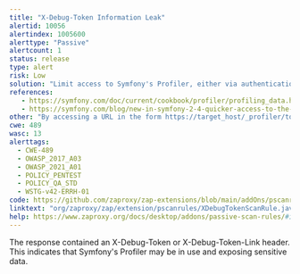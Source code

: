 ```yaml
---
title: "X-Debug-Token Information Leak"
alertid: 10056
alertindex: 1005600
alerttype: "Passive"
alertcount: 1
status: release
type: alert
risk: Low
solution: "Limit access to Symfony's Profiler, either via authentication/authorization or limiting inclusion of the header to specific clients (by IP, etc.)."
references:
   - https://symfony.com/doc/current/cookbook/profiler/profiling_data.html
   - https://symfony.com/blog/new-in-symfony-2-4-quicker-access-to-the-profiler-when-working-on-an-api
other: "By accessing a URL in the form https://target_host/_profiler/token_value (i.e.: https://example.com/_profiler_/123ab4), you may gain access to the profiler and further leaked information."
cwe: 489
wasc: 13
alerttags: 
  - CWE-489
  - OWASP_2017_A03
  - OWASP_2021_A01
  - POLICY_PENTEST
  - POLICY_QA_STD
  - WSTG-v42-ERRH-01
code: https://github.com/zaproxy/zap-extensions/blob/main/addOns/pscanrules/src/main/java/org/zaproxy/zap/extension/pscanrules/XDebugTokenScanRule.java
linktext: "org/zaproxy/zap/extension/pscanrules/XDebugTokenScanRule.java"
help: https://www.zaproxy.org/docs/desktop/addons/passive-scan-rules/#id-10056
---
```

The response contained an X-Debug-Token or X-Debug-Token-Link header. This indicates that Symfony's Profiler may be in use and exposing sensitive data.
